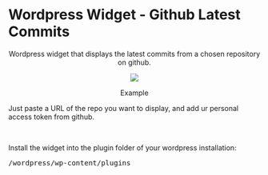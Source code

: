 # Wordpress Widget - Github Latest Commits
<p align="center">Wordpress widget that displays the latest commits from a chosen repository on github.</p>

<p align="center">
<img src="https://user-images.githubusercontent.com/46306661/201914080-168d3441-132c-47cd-8bce-728c558c667e.png">
<p>
<p align="center">Example</p>

<p>Just paste a URL of the repo you want to display, and add ur personal access token from github.</p><br>
<p>Install the widget into the plugin folder of your wordpress installation: <pre>/wordpress/wp-content/plugins</pre></p>
